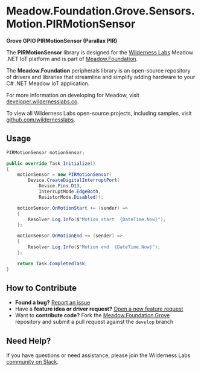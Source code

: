 # Meadow.Foundation.Grove.Sensors.Motion.PIRMotionSensor

**Grove GPIO PIRMotionSensor (Parallax PIR)**

The **PIRMotionSensor** library is designed for the [Wilderness Labs](www.wildernesslabs.co) Meadow .NET IoT platform and is part of [Meadow.Foundation](https://developer.wildernesslabs.co/Meadow/Meadow.Foundation/).

The **Meadow.Foundation** peripherals library is an open-source repository of drivers and libraries that streamline and simplify adding hardware to your C# .NET Meadow IoT application.

For more information on developing for Meadow, visit [developer.wildernesslabs.co](http://developer.wildernesslabs.co/).

To view all Wilderness Labs open-source projects, including samples, visit [github.com/wildernesslabs](https://github.com/wildernesslabs/).

## Usage

```csharp
PIRMotionSensor motionSensor;

public override Task Initialize()
{
    motionSensor = new PIRMotionSensor(
        Device.CreateDigitalInterruptPort(
            Device.Pins.D13,
            InterruptMode.EdgeBoth,
            ResistorMode.Disabled));

    motionSensor.OnMotionStart += (sender) =>
    {
        Resolver.Log.Info($"Motion start  {DateTime.Now}");
    };

    motionSensor.OnMotionEnd += (sender) =>
    {
        Resolver.Log.Info($"Motion end  {DateTime.Now}");
    };

    return Task.CompletedTask;
}

```
## How to Contribute

- **Found a bug?** [Report an issue](https://github.com/WildernessLabs/Meadow_Issues/issues)
- Have a **feature idea or driver request?** [Open a new feature request](https://github.com/WildernessLabs/Meadow_Issues/issues)
- Want to **contribute code?** Fork the [Meadow.Foundation.Grove](https://github.com/WildernessLabs/Meadow.Foundation.Grove) repository and submit a pull request against the `develop` branch


## Need Help?

If you have questions or need assistance, please join the Wilderness Labs [community on Slack](http://slackinvite.wildernesslabs.co/).
